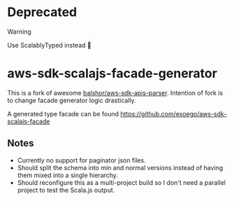 # Deprecated

> [!WARNING]
> Use ScalablyTyped instead 🙇

# aws-sdk-scalajs-facade-generator

This is a fork of awesome [balshor/aws-sdk-apis-parser](https://github.com/balshor/aws-sdk-apis-parser).
Intention of fork is to change facade generator logic drastically.

A generated type facade can be found https://github.com/exoego/aws-sdk-scalajs-facade


## Notes

  * Currently no support for paginator json files.
  * Should split the schema into min and normal versions instead of having them mixed into a single hierarchy.
  * Should reconfigure this as a multi-project build so I don't need a parallel project to test the Scala.js output.
  
